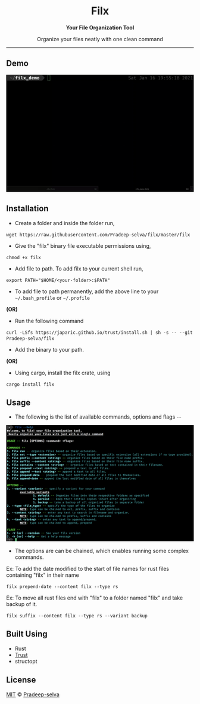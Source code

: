 <h1 align="center">Filx</h1>
<div align="center">
  <strong>Your File Organization Tool</strong>
  <p>Organize your files neatly with one clean command</p>
</div>

---

## Demo

<div align="center">
    <img src="./asset/filx_demo.gif" alt="demo" width="800"/>
</div>

## Installation

- Create a folder and inside the folder run,

```
wget https://raw.githubusercontent.com/Pradeep-selva/filx/master/filx
```

- Give the "filx" binary file executable permissions using,

```
chmod +x filx
```

- Add file to path. To add filx to your current shell run,

```
export PATH="$HOME/<your-folder>:$PATH"
```

- To add file to path permanently, add the above line to your `~/.bash_profile` or `~/.profile`

**(OR)**

- Run the following command

```
curl -LSfs https://japaric.github.io/trust/install.sh | sh -s -- --git Pradeep-selva/filx
```

- Add the binary to your path.

**(OR)**

- Using cargo, install the filx crate, using

```
cargo install filx
```

## Usage

- The following is the list of available commands, options and flags --

<div align="center">
    <img src="./asset/help.png" alt="demo" width="800"/>
</div>

- The options are can be chained, which enables running some complex commands.

Ex: To add the date modified to the start of file names for rust files containing "filx" in their name

```
filx prepend-date --content filx --type rs
```

Ex: To move all rust files end with "filx" to a folder named "filx" and take backup of it.

```
filx suffix --content filx --type rs --variant backup
```

## Built Using

- Rust
- [Trust](https://github.com/japaric/trust)
- structopt

## License

[MIT](LICENSE) © [Pradeep-selva](https://github.com/Pradeep-selva)
